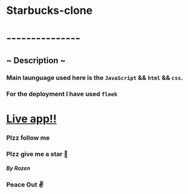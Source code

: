 # Starbucks-clone
# ---------------
## ~ Description ~
### Main launguage used here is the `JavaScript` && `html` && `css`.
### For the deployment I have used `fleek`

# [Live app!!](https://lively-brook-3373.on.fleek.co/)

### Plzz follow me
### Plzz give me a star 🎇


##### By Rozen

### Peace Out ✌
